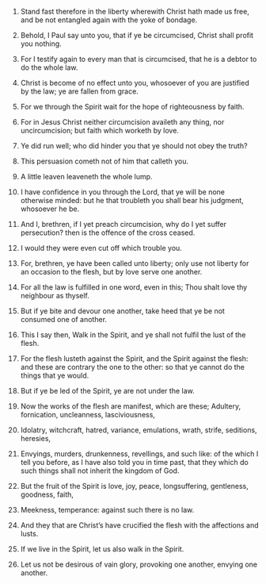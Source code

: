 1. Stand fast therefore in the liberty wherewith Christ hath made us
free, and be not entangled again with the yoke of bondage.

2. Behold, I Paul say unto you, that if ye be circumcised, Christ
shall profit you nothing.

3. For I testify again to every man that is circumcised, that he is a
debtor to do the whole law.

4. Christ is become of no effect unto you, whosoever of you are
justified by the law; ye are fallen from grace.

5. For we through the Spirit wait for the hope of righteousness by
faith.

6. For in Jesus Christ neither circumcision availeth any thing, nor
uncircumcision; but faith which worketh by love.

7. Ye did run well; who did hinder you that ye should not obey the
truth?

8. This persuasion cometh not of him that calleth you.

9. A little leaven leaveneth the whole lump.

10. I have confidence in you through the Lord, that ye will be none
otherwise minded: but he that troubleth you shall bear his judgment,
whosoever he be.

11. And I, brethren, if I yet preach circumcision, why do I yet
suffer persecution? then is the offence of the cross ceased.

12. I would they were even cut off which trouble you.

13. For, brethren, ye have been called unto liberty; only use not
liberty for an occasion to the flesh, but by love serve one another.

14. For all the law is fulfilled in one word, even in this; Thou
shalt love thy neighbour as thyself.

15. But if ye bite and devour one another, take heed that ye be not
consumed one of another.

16. This I say then, Walk in the Spirit, and ye shall not fulfil the
lust of the flesh.

17. For the flesh lusteth against the Spirit, and the Spirit against
the flesh: and these are contrary the one to the other: so that ye
cannot do the things that ye would.

18. But if ye be led of the Spirit, ye are not under the law.

19. Now the works of the flesh are manifest, which are these;
Adultery, fornication, uncleanness, lasciviousness,

20. Idolatry,
witchcraft, hatred, variance, emulations, wrath, strife, seditions,
heresies,

21. Envyings, murders, drunkenness, revellings, and such
like: of the which I tell you before, as I have also told you in time
past, that they which do such things shall not inherit the kingdom of
God.

22. But the fruit of the Spirit is love, joy, peace, longsuffering,
gentleness, goodness, faith,

23. Meekness, temperance: against such
there is no law.

24. And they that are Christ’s have crucified the flesh with the
affections and lusts.

25. If we live in the Spirit, let us also walk in the Spirit.

26. Let us not be desirous of vain glory, provoking one another,
envying one another.